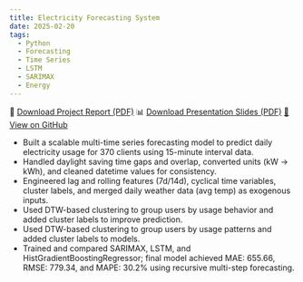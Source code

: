 ```yaml
---
title: Electricity Forecasting System
date: 2025-02-20
tags:
  - Python
  - Forecasting
  - Time Series
  - LSTM
  - SARIMAX
  - Energy
---
```


<!-- 📄 [Download Project Report (PDF)](/static/uploads/electricity_report.pdf)  
📊 [Download Presentation Slides (PDF)](/static/uploads/electricity_slide.pdf) -->

📄 [Download Project Report (PDF)](https://ssong423.github.io/ZiyingSong.github.io/uploads/electricity_report.pdf)
📊 [Download Presentation Slides (PDF)](https://ssong423.github.io/ZiyingSong.github.io/uploads/electricity_slide.pdf)
[🔗 View on GitHub](https://github.com/ssong423/electricity-timeseries-ML) 

- Built a scalable multi-time series forecasting model to predict daily electricity usage for 370 clients using 15-minute interval data.
- Handled daylight saving time gaps and overlap, converted units (kW → kWh), and cleaned datetime values for consistency.
- Engineered lag and rolling features (7d/14d), cyclical time variables, cluster labels, and merged daily weather data (avg temp) as exogenous inputs.  
- Used DTW-based clustering to group users by usage behavior and added cluster labels to improve prediction.  
- Used DTW-based clustering to group users by usage patterns and added cluster labels to models.
- Trained and compared SARIMAX, LSTM, and HistGradientBoostingRegressor; final model achieved MAE: 655.66, RMSE: 779.34, and MAPE: 30.2% using recursive multi-step forecasting.


<!--more-->

